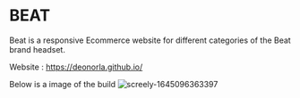 # BEAT


Beat is a responsive Ecommerce website for different categories of the  Beat brand headset.

Website : https://deonorla.github.io/

Below is a image of the build
![screely-1645096363397](https://user-images.githubusercontent.com/91434033/154470299-2502657b-0354-43c8-8f3c-cd5df0c9663a.png)

